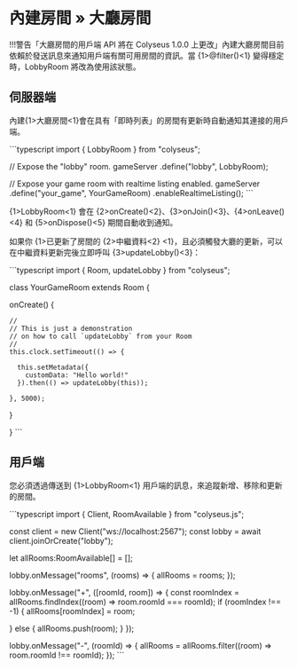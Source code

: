 # 內建房間 » 大廳房間

!!!警告「大廳房間的用戶端 API 將在 Colyseus 1.0.0 上更改」內建大廳房間目前依賴於發送訊息來通知用戶端有關可用房間的資訊。當 {1>@filter()<1} 變得穩定時，LobbyRoom 將改為使用該狀態。

## 伺服器端

內建{1>大廳房間<1}會在具有「即時列表」的房間有更新時自動通知其連接的用戶端。

\`\`\`typescript import { LobbyRoom } from "colyseus";

// Expose the "lobby" room. gameServer .define("lobby", LobbyRoom);

// Expose your game room with realtime listing enabled. gameServer .define("your\_game", YourGameRoom) .enableRealtimeListing(); \`\`\`

{1>LobbyRoom<1} 會在 {2>onCreate()<2}、{3>onJoin()<3}、{4>onLeave()<4} 和 {5>onDispose()<5} 期間自動收到通知。

如果你 {1>已更新了房間的 {2>中繼資料<2} <1}，且必須觸發大廳的更新，可以在中繼資料更新完後立即呼叫 {3>updateLobby()<3}：

\`\`\`typescript import { Room, updateLobby } from "colyseus";

class YourGameRoom extends Room {

  onCreate() {

    //
    // This is just a demonstration
    // on how to call `updateLobby` from your Room
    //
    this.clock.setTimeout(() => {

      this.setMetadata({
        customData: "Hello world!"
      }).then(() => updateLobby(this));

    }, 5000);

  }

} \`\`\`

## 用戶端

您必須透過傳送到 {1>LobbyRoom<1} 用戶端的訊息，來追蹤新增、移除和更新的房間。

\`\`\`typescript import { Client, RoomAvailable } from "colyseus.js";

const client = new Client("ws://localhost:2567"); const lobby = await client.joinOrCreate("lobby");

let allRooms:RoomAvailable\[] = \[];

lobby.onMessage("rooms", (rooms) => { allRooms = rooms; });

lobby.onMessage("+", (\[roomId, room]) => { const roomIndex = allRooms.findIndex((room) => room.roomId === roomId); if (roomIndex !== -1) { allRooms\[roomIndex] = room;

  } else { allRooms.push(room); } });

lobby.onMessage("-", (roomId) => { allRooms = allRooms.filter((room) => room.roomId !== roomId); }); \`\`\`